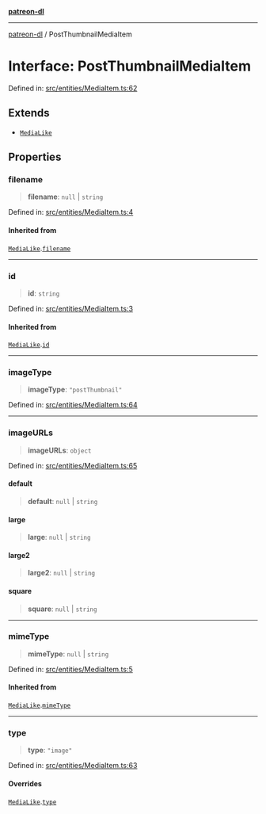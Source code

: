 [**patreon-dl**](../README.md)

***

[patreon-dl](../README.md) / PostThumbnailMediaItem

# Interface: PostThumbnailMediaItem

Defined in: [src/entities/MediaItem.ts:62](https://github.com/patrickkfkan/patreon-dl/blob/faebc79e7105b755ed4bb91829b93f102ad3b38c/src/entities/MediaItem.ts#L62)

## Extends

- [`MediaLike`](MediaLike.md)

## Properties

### filename

> **filename**: `null` \| `string`

Defined in: [src/entities/MediaItem.ts:4](https://github.com/patrickkfkan/patreon-dl/blob/faebc79e7105b755ed4bb91829b93f102ad3b38c/src/entities/MediaItem.ts#L4)

#### Inherited from

[`MediaLike`](MediaLike.md).[`filename`](MediaLike.md#filename)

***

### id

> **id**: `string`

Defined in: [src/entities/MediaItem.ts:3](https://github.com/patrickkfkan/patreon-dl/blob/faebc79e7105b755ed4bb91829b93f102ad3b38c/src/entities/MediaItem.ts#L3)

#### Inherited from

[`MediaLike`](MediaLike.md).[`id`](MediaLike.md#id)

***

### imageType

> **imageType**: `"postThumbnail"`

Defined in: [src/entities/MediaItem.ts:64](https://github.com/patrickkfkan/patreon-dl/blob/faebc79e7105b755ed4bb91829b93f102ad3b38c/src/entities/MediaItem.ts#L64)

***

### imageURLs

> **imageURLs**: `object`

Defined in: [src/entities/MediaItem.ts:65](https://github.com/patrickkfkan/patreon-dl/blob/faebc79e7105b755ed4bb91829b93f102ad3b38c/src/entities/MediaItem.ts#L65)

#### default

> **default**: `null` \| `string`

#### large

> **large**: `null` \| `string`

#### large2

> **large2**: `null` \| `string`

#### square

> **square**: `null` \| `string`

***

### mimeType

> **mimeType**: `null` \| `string`

Defined in: [src/entities/MediaItem.ts:5](https://github.com/patrickkfkan/patreon-dl/blob/faebc79e7105b755ed4bb91829b93f102ad3b38c/src/entities/MediaItem.ts#L5)

#### Inherited from

[`MediaLike`](MediaLike.md).[`mimeType`](MediaLike.md#mimetype)

***

### type

> **type**: `"image"`

Defined in: [src/entities/MediaItem.ts:63](https://github.com/patrickkfkan/patreon-dl/blob/faebc79e7105b755ed4bb91829b93f102ad3b38c/src/entities/MediaItem.ts#L63)

#### Overrides

[`MediaLike`](MediaLike.md).[`type`](MediaLike.md#type)
